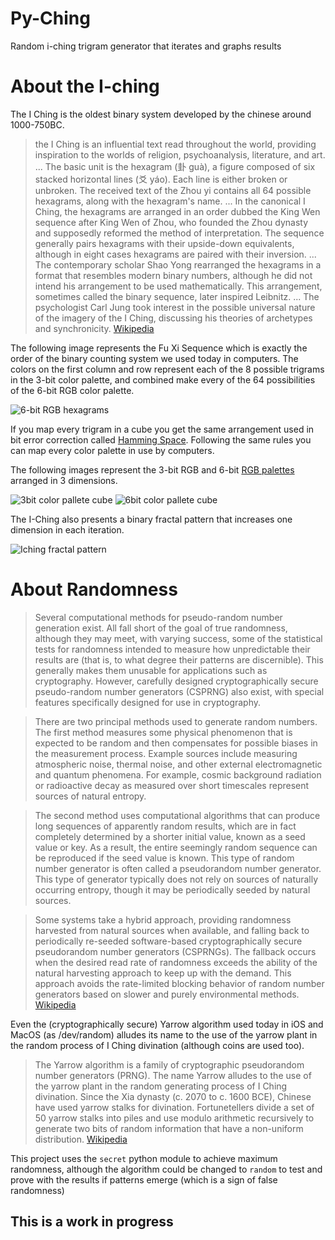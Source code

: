 # Py-Ching
Random i-ching trigram generator that iterates and graphs results


# About the I-ching
The I Ching is the oldest binary system developed by the chinese around 1000-750BC.
> the I Ching is an influential text read throughout the world, providing inspiration to the worlds of religion, psychoanalysis, literature, and art.
... The basic unit is the hexagram (卦 guà), a figure composed of six stacked horizontal lines (爻 yáo). Each line is either broken or unbroken. The received text of the Zhou yi contains all 64 possible hexagrams, along with the hexagram's name.
... In the canonical I Ching, the hexagrams are arranged in an order dubbed the King Wen sequence after King Wen of Zhou, who founded the Zhou dynasty and supposedly reformed the method of interpretation. The sequence generally pairs hexagrams with their upside-down equivalents, although in eight cases hexagrams are paired with their inversion.
... The contemporary scholar Shao Yong rearranged the hexagrams in a format that resembles modern binary numbers, although he did not intend his arrangement to be used mathematically. This arrangement, sometimes called the binary sequence, later inspired Leibnitz.
... The psychologist Carl Jung took interest in the possible universal nature of the imagery of the I Ching, discussing his theories of archetypes and synchronicity.
[Wikipedia](https://en.wikipedia.org/wiki/I_Ching)

The following image represents the Fu Xi Sequence which is exactly the order of the binary counting system we used today in computers.
The colors on the first column and row represent each of the 8 possible trigrams in the 3-bit color palette, and combined make every of the 64 possibilities of the 6-bit RGB color palette. 

![6-bit RGB hexagrams](https://fractaluniverse.files.wordpress.com/2019/03/screen-shot-2019-03-14-at-2.59.21-pm.png)

If you map every trigram in a cube you get the same arrangement used in bit error correction called [Hamming Space](https://en.wikipedia.org/wiki/Hamming_space).
Following the same rules you can map every color palette in use by computers. 

The following images represent the 3-bit RGB and 6-bit [RGB palettes](https://en.wikipedia.org/wiki/List_of_color_palettes) arranged in 3 dimensions.

![3bit color pallete cube](https://fractaluniverse.files.wordpress.com/2019/03/3-bit_rgb_cube.gif)
![6bit color pallete cube](https://fractaluniverse.files.wordpress.com/2019/03/6-bit_rgb_cube.gif)

The I-Ching also presents a binary fractal pattern that increases one dimension in each iteration.

![Iching fractal pattern](https://fractaluniverse.files.wordpress.com/2019/02/cache_897298771.png)


# About Randomness
> Several computational methods for pseudo-random number generation exist. All fall short of the goal of true randomness, although they may meet, with varying success, some of the statistical tests for randomness intended to measure how unpredictable their results are (that is, to what degree their patterns are discernible). This generally makes them unusable for applications such as cryptography. However, carefully designed cryptographically secure pseudo-random number generators (CSPRNG) also exist, with special features specifically designed for use in cryptography.

> There are two principal methods used to generate random numbers. The first method measures some physical phenomenon that is expected to be random and then compensates for possible biases in the measurement process. Example sources include measuring atmospheric noise, thermal noise, and other external electromagnetic and quantum phenomena. For example, cosmic background radiation or radioactive decay as measured over short timescales represent sources of natural entropy.

>The second method uses computational algorithms that can produce long sequences of apparently random results, which are in fact completely determined by a shorter initial value, known as a seed value or key. As a result, the entire seemingly random sequence can be reproduced if the seed value is known. This type of random number generator is often called a pseudorandom number generator. This type of generator typically does not rely on sources of naturally occurring entropy, though it may be periodically seeded by natural sources.

> Some systems take a hybrid approach, providing randomness harvested from natural sources when available, and falling back to periodically re-seeded software-based cryptographically secure pseudorandom number generators (CSPRNGs). The fallback occurs when the desired read rate of randomness exceeds the ability of the natural harvesting approach to keep up with the demand. This approach avoids the rate-limited blocking behavior of random number generators based on slower and purely environmental methods.
[Wikipedia](https://en.wikipedia.org/wiki/Random_number_generation)

Even the (cryptographically secure) Yarrow algorithm used today in iOS and MacOS (as /dev/random) alludes its name to the use of the yarrow plant in the random process of I Ching divination (although coins are used too).
>The Yarrow algorithm is a family of cryptographic pseudorandom number generators (PRNG). The name Yarrow alludes to the use of the yarrow plant in the random generating process of I Ching divination. Since the Xia dynasty (c. 2070 to c. 1600 BCE), Chinese have used yarrow stalks for divination. Fortunetellers divide a set of 50 yarrow stalks into piles and use modulo arithmetic recursively to generate two bits of random information that have a non-uniform distribution.
[Wikipedia](https://en.wikipedia.org/wiki/Yarrow_algorithm)

This project uses the `secret` python module to achieve maximum randomness, although the algorithm could be changed to `random` to test and prove with the results if patterns emerge (which is a sign of false randomness)

## This is a work in progress